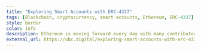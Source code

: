 ```yaml
---
title: "Exploring Smart Accounts with ERC-4337"
tags: [Blockchain, cryptocurrency, smart accounts, Ethereum, ERC-4337]
style: border
color: info
description: Ethereum is moving forward every day with many contributors at work, defining new standards for tokens or processes using the technology. Lately, one of the EIPs that has seen most discussions around is ERC-4337.
external_url: https://ubc.digital/exploring-smart-accounts-with-erc-4337/
---
```

